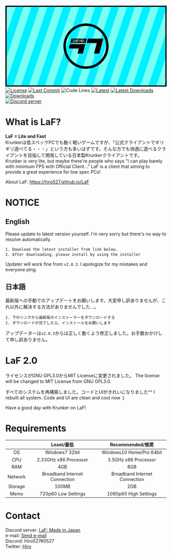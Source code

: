 ![TitleImage](https://raw.githubusercontent.com/Hiro527/LaF/master/app/img/social.png)</br>
[![License](https://img.shields.io/github/license/Hiro527/LaF?style=flat-square)](https://github.com/Hiro527/LaF/blob/master/LICENSE)
[![Last Commit](https://img.shields.io/github/last-commit/Hiro527/LaF/master?style=flat-square)](https://github.com/Hiro527/LaF/tree/master)
![Code Lines](https://img.shields.io/tokei/lines/github/Hiro527/LaF?style=flat-square)
[![Latest](https://img.shields.io/github/v/release/Hiro527/LaF?style=flat-square)](https://github.com/Hiro527/LaF/releases/latest)
[![Latest Downloads](https://img.shields.io/github/downloads/Hiro527/LaF/latest/total?style=flat-square)](https://github.com/Hiro527/LaF/releases/latest)
[![Downloads](https://img.shields.io/github/downloads/Hiro527/LaF/total?style=flat-square&logo=appveyor)](https://github.com/Hiro527/LaF/releases)</br>
[![Discord server](https://discord.com/api/guilds/810717714745786378/widget.png)](https://discord.gg/MpuVpx6RY3)

# What is LaF?
**LaF = Lite and Fast**</br>
Krunkerは低スペックPCでも動く軽いゲームですが、「公式クライアントでギリギリ遊べてる・・・」という方も多いはずです。そんな方でも快適に遊べるクライアントを目指して開発している日本製Krunkerクライアントです。</br>
Krunker is very lite, but maybe there're people who says "I can play barely with minimum FPS with Official Client..." LaF is a client that aiming to provide a great experience for low spec PCs!

About LaF: https://hiro527.github.io/LaF

# NOTICE
## English
Please update to latest version yourself. I'm very sorry but there's no way to resolve automatically.
```
1. Download the latest installer from link below.
2. After downloading, please install by using the installer
```
Updater will work fine from `v2.0.3`. I apologize for my mistakes and everyone ping.

## 日本語
最新版への手動でのアップデートをお願いします。大変申し訳ありませんが、これ以外に解決する方法がありませんでした…。
```
1. 下のリンクから最新版のインストーラーをダウンロードする
2. ダウンロードが完了したら、インストールをお願いします
```
アップデーターは`v2.0.3`からは正しく動くよう修正しました。お手数おかけして申し訳ありません。
# LaF 2.0
ライセンスがGNU GPL3.0からMIT Licenseに変更されました。
The license will be changed to MIT License from GNU GPL3.0.

すべてのシステムを再構築しました。コードとUIがきれいになりました^^
I rebuilt all system. Code and UI are clean and cool now :)

Have a good day with Krunker on LaF!

# Requirements
|     | Least/最低 | Recommended/推奨 |
|:---:|   :---:   |      :---:      |
| OS  | Windows7 32bit | Windows10 Home/Pro 64bit |
| CPU | 2.33GHz x86 Processor | 3.5GHz x86 Processor |
| RAM | 4GB | 8GB |
| Network | Broadband Internet Connection | Broadband Internet Connection |
| Storage | 100MB | 2GB |
| Memo | 720p60 Low Settings | 1080p60 High Settings |

# Contact
Discord server: [LaF: Made in Japan](https://discord.gg/MpuVpx6RY3)</br>
e-mail: [Send e-mail](mailto:hiro527.dev@gmail.com)</br>
Discord: Hiro527#0527</br>
Twitter: [Hiro](https://twitter.com/hiroqss)